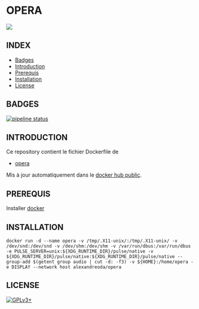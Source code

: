 # OPERA

<img src="http://pngimg.com/uploads/opers/opers_PNG15.png" />


## INDEX

- [Badges](#BADGES)
- [Introduction](#INTRODUCTION)
- [Prerequis](#PREREQUIS)
- [Installation](#INSTALLATION)
- [License](#LICENSE)


## BADGES

[![pipeline status](https://gitlab.com/oda-alexandre/opera/badges/master/pipeline.svg)](https://gitlab.com/oda-alexandre/opera/commits/master)


## INTRODUCTION

Ce repository contient le fichier Dockerfile de

- [opera](https://www.opera.com/fr)

Mis à jour automatiquement dans le [docker hub public](https://hub.docker.com/r/alexandreoda/opera/).


## PREREQUIS

Installer [docker](https://www.docker.com)


## INSTALLATION

```
docker run -d --name opera -v /tmp/.X11-unix/:/tmp/.X11-unix/ -v /dev/snd:/dev/snd -v /dev/shm:/dev/shm -v /var/run/dbus:/var/run/dbus -e PULSE_SERVER=unix:${XDG_RUNTIME_DIR}/pulse/native -v ${XDG_RUNTIME_DIR}/pulse/native:${XDG_RUNTIME_DIR}/pulse/native --group-add $(getent group audio | cut -d: -f3) -v ${HOME}:/home/opera -e DISPLAY --network host alexandreoda/opera
```


## LICENSE

[![GPLv3+](http://gplv3.fsf.org/gplv3-127x51.png)](https://github.com/oda-alexandre/opera/blob/master/LICENSE)
